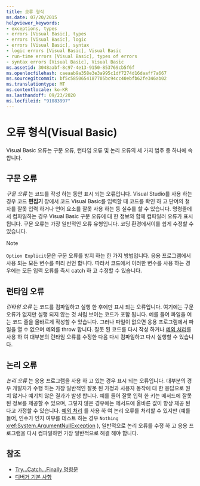 ```yaml
---
title: 오류 형식
ms.date: 07/20/2015
helpviewer_keywords:
- exceptions, types
- errors [Visual Basic], types
- errors [Visual Basic], logic
- errors [Visual Basic], syntax
- logic errors [Visual Basic], Visual Basic
- run-time errors [Visual Basic], types of errors
- syntax errors [Visual Basic], Visual Basic
ms.assetid: 3048aabf-8c97-4e13-9150-853769cb5f6f
ms.openlocfilehash: caeaab9a358e3e3a995c1df7274d16daaff7a667
ms.sourcegitcommit: bf5c5850654187705bc94cc40ebfb62fe346ab02
ms.translationtype: MT
ms.contentlocale: ko-KR
ms.lasthandoff: 09/23/2020
ms.locfileid: "91083997"
---
```

# <a name="error-types-visual-basic"></a>오류 형식(Visual Basic)

Visual Basic 오류는 구문 오류, 런타임 오류 및 논리 오류의 세 가지 범주 중 하나에 속합니다.

## <a name="syntax-errors"></a>구문 오류

 *구문 오류* 는 코드를 작성 하는 동안 표시 되는 오류입니다. Visual Studio를 사용 하는 경우 코드 **편집기** 창에서 코드 Visual Basic를 입력할 때 코드를 확인 하 고 단어의 철자를 잘못 입력 하거나 언어 요소를 잘못 사용 하는 등 실수를 할 수 있습니다. 명령줄에서 컴파일하는 경우 Visual Basic 구문 오류에 대 한 정보와 함께 컴파일러 오류가 표시 됩니다. 구문 오류는 가장 일반적인 오류 유형입니다. 코딩 환경에서이를 쉽게 수정할 수 있습니다.

> [!NOTE]
> `Option Explicit`문은 구문 오류를 방지 하는 한 가지 방법입니다. 응용 프로그램에서 사용 되는 모든 변수를 미리 선언 합니다. 따라서 코드에서 이러한 변수를 사용 하는 경우에는 모든 입력 오류를 즉시 catch 하 고 수정할 수 있습니다.

## <a name="run-time-errors"></a>런타임 오류

 *런타임 오류* 는 코드를 컴파일하고 실행 한 후에만 표시 되는 오류입니다. 여기에는 구문 오류가 없지만 실행 되지 않는 것 처럼 보이는 코드가 포함 됩니다. 예를 들어 파일을 여는 코드 줄을 올바르게 작성할 수 있습니다. 그러나 파일이 없으면 응용 프로그램에서 파일을 열 수 없으며 예외를 throw 합니다. 잘못 된 코드를 다시 작성 하거나 [예외 처리](../../language-reference/statements/try-catch-finally-statement.md)를 사용 하 여 대부분의 런타임 오류를 수정한 다음 다시 컴파일하고 다시 실행할 수 있습니다.
  
## <a name="logic-errors"></a>논리 오류

 *논리 오류* 는 응용 프로그램을 사용 하 고 있는 경우 표시 되는 오류입니다. 대부분의 경우 개발자가 수행 하는 가장 일반적인 잘못 된 가정과 사용자 동작에 대 한 응답으로 원치 않거나 예기치 않은 결과가 발생 합니다. 예를 들어 잘못 입력 한 키는 메서드에 잘못 된 정보를 제공할 수 있으며, 그렇지 않은 경우에는 메서드에 올바른 값이 항상 제공 된다고 가정할 수 있습니다. [예외 처리](../../language-reference/statements/try-catch-finally-statement.md) 를 사용 하 여 논리 오류를 처리할 수 있지만 (예를 들어, 인수가 인지 여부를 테스트 하는 경우 `Nothing` <xref:System.ArgumentNullException> ), 일반적으로 논리 오류를 수정 하 고 응용 프로그램을 다시 컴파일하면 가장 일반적으로 해결 해야 합니다.

## <a name="see-also"></a>참조

- [Try...Catch...Finally 명령문](../../language-reference/statements/try-catch-finally-statement.md)
- [디버거 기본 사항](/visualstudio/debugger/debugger-feature-tour)
